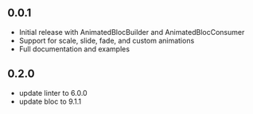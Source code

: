 ## 0.0.1

* Initial release with AnimatedBlocBuilder and AnimatedBlocConsumer
* Support for scale, slide, fade, and custom animations
* Full documentation and examples


## 0.2.0
* update linter to 6.0.0
* update bloc to 9.1.1